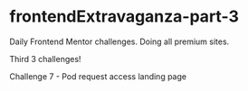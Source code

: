 # frontendExtravaganza-part-3

Daily Frontend Mentor challenges. Doing all premium sites.

Third 3 challenges!

Challenge 7 - Pod request access landing page

